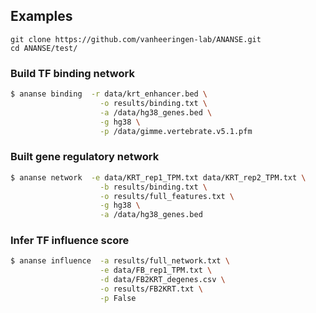## Examples

```
git clone https://github.com/vanheeringen-lab/ANANSE.git
cd ANANSE/test/
```
### Build TF binding network

``` bash
$ ananse binding  -r data/krt_enhancer.bed \
                    -o results/binding.txt \
                    -a /data/hg38_genes.bed \
                    -g hg38 \
                    -p /data/gimme.vertebrate.v5.1.pfm
```

### Built gene regulatory network

``` bash
$ ananse network  -e data/KRT_rep1_TPM.txt data/KRT_rep2_TPM.txt \
                    -b results/binding.txt \
                    -o results/full_features.txt \
                    -g hg38 \
                    -a /data/hg38_genes.bed 
```

### Infer TF influence score

``` bash
$ ananse influence  -a results/full_network.txt \
                    -e data/FB_rep1_TPM.txt \
                    -d data/FB2KRT_degenes.csv \
                    -o results/FB2KRT.txt \
                    -p False
```
